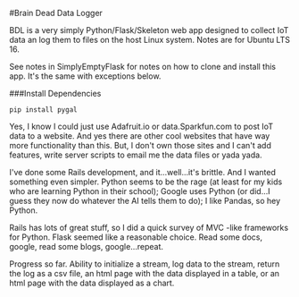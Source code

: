 #Brain Dead Data Logger

BDL is a very simply Python/Flask/Skeleton web app designed to collect IoT
data an log them to files on the host Linux system.  Notes are for Ubuntu LTS 16. 

See notes in SimplyEmptyFlask for notes on how to clone and install this
app.  It's the same with exceptions below.

###Install Dependencies
```
pip install pygal
```

Yes, I know I could just use Adafruit.io or data.Sparkfun.com to post IoT data to a website.  And yes there are other cool websites that have way more functionality than this.  But, I don't own those sites and I can't add features, write server scripts to email me the data files or yada yada.

I've done some Rails development, and it...well...it's brittle.  And I wanted something even simpler.  Python seems to be the rage (at least for my kids who are learning Python in their school); Google uses Python (or did...I guess they now do whatever the AI tells them to do); I like Pandas, so hey Python.

Rails has lots of great stuff, so I did a quick survey of MVC -like frameworks for Python.  Flask seemed like a reasonable choice.  Read some docs, google, read some blogs, google...repeat.

Progress so far.  Ability to initialize a stream, log data to the stream, return the log as a csv file, an html page with the data displayed in a table, or an html page with the data displayed as a chart.

